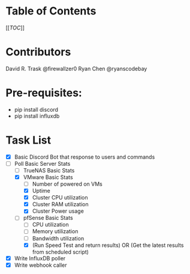 
# Table of Contents
[[_TOC_]]

# Contributors
David R. Trask @firewallzer0
Ryan Chen @ryanscodebay

# Pre-requisites:
* pip install discord
* pip install influxdb

# Task List
- [x] Basic Discord Bot that response to users and commands
- [ ] Poll Basic Server Stats
  - [ ] TrueNAS Basic Stats
  - [x] VMware Basic Stats
    - [ ] Number of powered on VMs
    - [x] Uptime
    - [x] Cluster CPU utilization
    - [x] Cluster RAM utilization
    - [x] Cluster Power usage  
  - [ ] pfSense Basic Stats
    - [ ] CPU utilization
    - [ ] Memory utilization
    - [ ] Bandwidth utilization
    - [x] (Run Speed Test and return results) OR (Get the latest results from scheduled script)
- [x] Write InfluxDB poller
- [x] Write webhook caller
